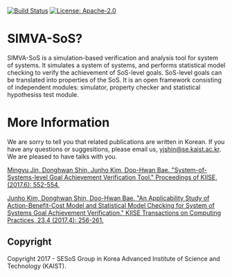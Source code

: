 [![Build Status](https://travis-ci.org/SESoS/SIMVA-SoS.svg?branch=master)](https://travis-ci.org/SESoS/SIMVA-SoS)
[![License: Apache-2.0](https://img.shields.io/badge/License-Apache2.0-yellow.svg)](https://opensource.org/licenses/Apache-2.0)

# SIMVA-SoS?

SIMVA-SoS is a simulation-based verification and analysis tool for system of systems. It simulates a system of systems, and performs statistical model checking to verify the achievement of SoS-level goals. SoS-level goals can be translated into properties of the SoS. It is an open framework consisting of independent modules: simulator, property checker and statistical hypothesiss test module.

# More Information

We are sorry to tell you that related publications are written in Korean. If you have any questions or suggesitions, please email us, [yjshin@se.kaist.ac.kr](mailto:yjshin@se.kaist.ac.kr). We are pleased to have talks with you.

[Mingyu Jin, Donghwan Shin, Junho Kim, Doo-Hwan Bae. "System-of-Systems-level Goal Achievement Verification Tool." Proceedings of KIISE,  (2017.6): 552-554.](http://www.dbpia.co.kr/Journal/ArticleDetail/NODE07207302)

[Junho Kim, Donghwan Shin, Doo-Hwan Bae. "An Applicability Study of Action-Benefit-Cost Model and Statistical Model Checking for System of Systems Goal Achievement Verification." KIISE Transactions on Computing Practices, 23.4 (2017.4): 256-261.](http://www.dbpia.co.kr/Journal/ArticleDetail/NODE07153954)



## Copyright

Copyright 2017 - SESoS Group in Korea Advanced Institute of Science and Technology (KAIST).
